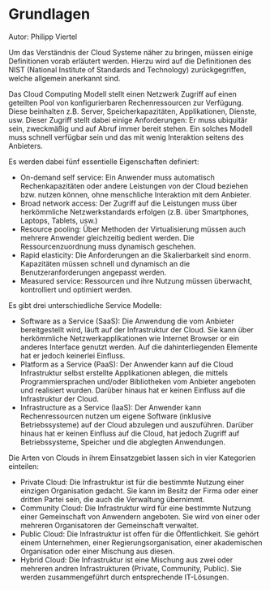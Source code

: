 # Grundlagen
Autor: Philipp Viertel

Um das Verständnis der Cloud Systeme näher zu bringen, müssen einige Definitionen vorab erläutert werden. Hierzu wird auf die Definitionen des NIST (National Institute of Standards and Technology) zurückgegriffen, welche allgemein anerkannt sind.

Das Cloud Computing Modell stellt einen Netzwerk Zugriff auf einen geteilten Pool von konfigurierbaren Rechenressourcen zur Verfügung. Diese beinhalten z.B. Server, Speicherkapazitäten, Applikationen, Dienste, usw. Dieser Zugriff stellt dabei einige Anforderungen: Er muss ubiquitär sein, zweckmäßig und auf Abruf immer bereit stehen. Ein solches Modell muss schnell verfügbar sein und das mit wenig Interaktion seitens des Anbieters.

Es werden dabei fünf essentielle Eigenschaften definiert:

* On-demand self service: Ein Anwender muss automatisch Rechenkapazitäten oder andere Leistungen von der Cloud beziehen bzw. nutzen können, ohne menschliche Interaktion mit dem Anbieter.
* Broad network access: Der Zugriff auf die Leistungen muss über herkömmliche Netzwerkstandards erfolgen (z.B. über Smartphones, Laptops, Tablets, usw.)
* Resource pooling: Über Methoden der Virtualisierung müssen auch mehrere Anwender gleichzeitig bedient werden. Die Ressourcenzuordnung muss dynamisch geschehen.
* Rapid elasticity: Die Anforderungen an die Skalierbarkeit sind enorm. Kapazitäten müssen schnell und dynamisch an die Benutzeranforderungen angepasst werden.
* Measured service: Ressourcen und ihre Nutzung müssen überwacht, kontrolliert und optimiert werden.

Es gibt drei unterschiedliche Service Modelle:

* Software as a Service (SaaS): Die Anwendung die vom Anbieter bereitgestellt wird, läuft auf der Infrastruktur der Cloud. Sie kann über herkömmliche Netzwerkapplikationen wie Internet Browser or ein anderes Interface genutzt werden. Auf die dahinterliegenden Elemente hat er jedoch keinerlei Einfluss.
* Platform as a Service (PaaS): Der Anwender kann auf die Cloud Infrastruktur selbst erstellte Applikationen ablegen, die mittels Programmiersprachen und/oder Bibliotheken vom Anbieter angeboten und realisiert wurden. Darüber hinaus hat er keinen Einfluss auf die Infrastruktur der Cloud.
* Infrastructure as a Service (IaaS): Der Anwender kann Rechenressourcen nutzen um eigene Software (inklusive Betriebssysteme) auf der Cloud abzulegen und auszuführen. Darüber hinaus hat er keinen Einfluss auf die Cloud, hat jedoch Zugriff auf Betriebssysteme, Speicher und die abglegten Anwendungen.

Die Arten von Clouds in ihrem Einsatzgebiet lassen sich in vier Kategorien einteilen:

* Private Cloud: Die Infrastruktur ist für die bestimmte Nutzung einer einzigen Organisation gedacht. Sie kann im Besitz der Firma oder einer dritten Partei sein, die auch die Verwaltung übernimmt.
* Community Cloud: Die Infrastruktur wird für eine bestimmte Nutzung einer Gemeinschaft von Anwendern angeboten. Sie wird von einer oder mehreren Organisatoren der Gemeinschaft verwaltet.
* Public Cloud: Die Infrastruktur ist offen für die Öffentlichkeit. Sie gehört einem Unternehmen, einer Regierungsorganisation, einer akademischen Organisation oder einer Mischung aus diesen.
* Hybrid Cloud: Die Infrastruktur ist eine Mischung aus zwei oder mehreren andren Infrastrukturen (Private, Community, Public). Sie werden zusammengeführt durch entsprechende IT-Lösungen.
